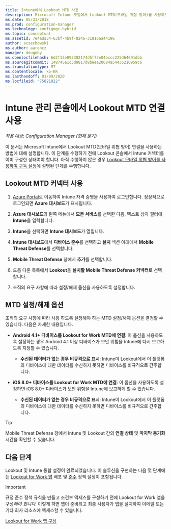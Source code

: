 ```yaml
---
title: Intune에서 Lookout MTD 사용
description: Microsoft Intune 포털에서 Lookout MTD(모바일 위협 방어)를 사용하도록 설정합니다.
ms.date: 05/31/2018
ms.prod: configuration-manager
ms.technology: configmgr-hybrid
ms.topic: conceptual
ms.assetid: 7e4ada34-63bf-4b9f-8246-31816aa44196
author: aczechowski
ms.author: aaroncz
manager: dougeby
ms.openlocfilehash: 6d2f13e093302174d5f73e04eccc225d64691dbb
ms.sourcegitcommit: 148745e1c3d9817d8beea20684a54436210959c6
ms.translationtype: MT
ms.contentlocale: ko-KR
ms.lasthandoff: 01/09/2020
ms.locfileid: "75821922"
---
```

# <a name="enable-lookout-mtd-connection-in-the-intune-admin-console"></a>Intune 관리 콘솔에서 Lookout MTD 연결 사용

*적용 대상: Configuration Manager (현재 분기)*

이 문서는 Microsoft Intune에서 Lookout MTD(모바일 위협 방어) 연결을 사용하는 방법에 대해 설명합니다. 이 단계를 수행하기 전에 Lookout 콘솔에서 Intune 커넥터를 이미 구성한 상태여야 합니다. 아직 수행하지 않은 경우 [Lookout 모바일 위협 방어를 사용하여 구독 설정](set-up-your-subscription-with-lookout.md)에 설명된 단계를 수행합니다.



## <a name="enable-the-lookout-mtd-connector"></a>Lookout MTD 커넥터 사용

1. [Azure Portal](https://portal.azure.com)로 이동하여 Intune 자격 증명을 사용하여 로그인합니다. 정상적으로 로그인되면 **Azure 대시보드**가 표시됩니다.  

2. **Azure 대시보드**의 왼쪽 메뉴에서 **모든 서비스**를 선택한 다음, 텍스트 상자 필터에 **Intune**을 입력합니다.  

3. **Intune**을 선택하면 **Intune 대시보드**가 열립니다.  

4. **Intune 대시보드**에서 **디바이스 준수**를 선택하고 **설치** 섹션 아래에서 **Mobile Threat Defense**를 선택합니다.  

5. **Mobile Threat Defense** 창에서 **추가**를 선택합니다.  

6. 드롭 다운 목록에서 **Lookout**을 **설치할 Mobile Threat Defense 커넥터**로 선택합니다.  

7. 조직의 요구 사항에 따라 설정/해제 옵션을 사용하도록 설정합니다.  



## <a name="mtd-toggle-options"></a>MTD 설정/해제 옵션

조직의 요구 사항에 따라 사용 하도록 설정해야 하는 MTD 설정/해제 옵션을 결정할 수 있습니다. 다음은 자세한 내용입니다.

- **Android 4.1+ 디바이스를 Lookout for Work MTD에 연결**: 이 옵션을 사용하도록 설정하는 경우 Android 4.1 이상 디바이스가 보안 위험을 Intune에 다시 보고하도록 지정할 수 있습니다.  
    - **수신된 데이터가 없는 경우 비규격으로 표시**: Intune이 Lookout에서 이 플랫폼의 디바이스에 대한 데이터를 수신하지 못하면 디바이스를 비규격으로 간주합니다.  

- **iOS 8.0+ 디바이스를 Lookout for Work MTD에 연결**: 이 옵션을 사용하도록 설정하면 iOS 8.0+ 디바이스가 보안 위험을 Intune에 보고하게 할 수 있습니다.
    - **수신된 데이터가 없는 경우 비규격으로 표시**: Intune이 Lookout에서 이 플랫폼의 디바이스에 대한 데이터를 수신하지 못하면 디바이스를 비규격으로 간주합니다.  

> [!TIP]  
> Mobile Threat Defense 창에서 Intune 및 Lookout 간의 **연결 상태** 및 **마지막 동기화** 시간을 확인할 수 있습니다.



## <a name="next-steps"></a>다음 단계
Lookout 및 Intune 통합 설정이 완료되었습니다. 이 솔루션을 구현하는 다음 몇 단계에는 [Lookout for Work 앱](configure-and-deploy-lookout-for-work-apps.md) 배포 및 [준수](enable-device-threat-protection-rule-compliance-policy.md) 정책 설정이 포함됩니다.

>[!IMPORTANT]
> 규정 준수 정책 규칙을 만들고 조건부 액세스를 구성하기 전에 Lookout for Work 앱을 구성*해야 합니다*. 이렇게 하면 앱이 준비되고 최종 사용자가 앱을 설치하여 이메일 또는 기타 회사 리소스에 액세스할 수 있습니다.

[Lookout for Work 앱 구성](configure-and-deploy-lookout-for-work-apps.md)
